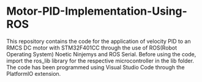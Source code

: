 # Motor-PID-Implementation-Using-ROS

This repository contains the code for the application of velocity PID to an RMCS DC motor with STM32F401CC through the use of ROS(Robot Operating System) Noetic Ninjemys and ROS Serial.
Before using the code, import the ros_lib library for the respective microcontroller in the lib folder.
The code has been programmed using Visual Studio Code through the PlatformIO extension.
